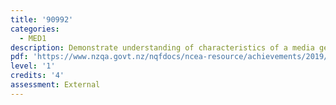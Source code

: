 ```yaml
---
title: '90992'
categories:
  - MED1
description: Demonstrate understanding of characteristics of a media genre
pdf: 'https://www.nzqa.govt.nz/nqfdocs/ncea-resource/achievements/2019/as90992.pdf'
level: '1'
credits: '4'
assessment: External
---
```


